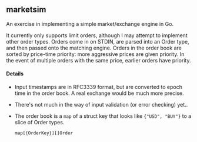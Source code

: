 ## marketsim

An exercise in implementing a simple market/exchange engine in Go.

It currently only supports limit orders, although I may attempt to implement
other order types. Orders come in on STDIN, are parsed into an Order type, and 
then passed onto the matching engine. Orders in the order book are sorted by
price-time priority: more aggressive prices are given priority. In the event of
multiple orders with the same price, earlier orders have priority.

#### Details

* Input timestamps are in RFC3339 format, but are converted to epoch time in
  the order book. A real exchange would be much more precise.

* There's not much in the way of input validation (or error checking) yet.. 

* The order book is a `map` of a struct key that looks like `{"USD", "BUY"}` to
  a slice of Order types.

  ```map[{OrderKey}][]Order```


